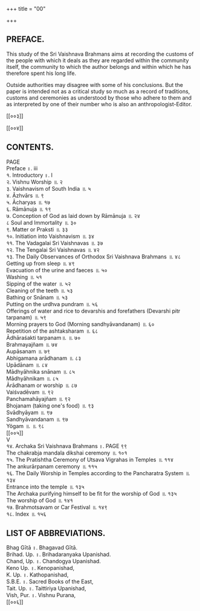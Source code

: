 +++
title = "00"

+++
## PREFACE.

This study of the Sri Vaishnava Brahmans aims at recording the customs of the people with which it deals as they are regarded within the community itself, the community to which the author belongs and within which he has therefore spent his long life.

Outside authorities may disagree with some of his conclusions. But the paper is intended not as a critical study so much as a record of traditions, customs and ceremonies as understood by those who adhere to them and as interpreted by one of their number who is also an anthropologist-Editor.

[[००३]]

[[००४]]

## CONTENTS.

PAGE  
Preface ॥. iii  
१. Introductory ॥. I  
२. Vishnu Worship ॥. २  
३. Vaishnavism of South India ॥. ५  
४. Āzhvārs ॥. ९  
५. Ācharyas ॥. १७  
६. Rāmānuja ॥. १९  
७. Conception of God as laid down by Rāmānuja ॥. २४  
८ Soul and Immortality ॥. ३०  
९. Matter or Praksti ॥. ३३  
१०. Initiation into Vaishnavism ॥. ३४  
११. The Vadagalai Sri Vaishnavas ॥. ३७  
१२. The Tengalai Sri Vaishnavas ॥. ४२  
१३. The Daily Observances of Orthodox Sri Vaishnava Brahmans ॥. ४८  
Getting up from sleep ॥. ४९  
Evacuation of the urine and faeces ॥. ५०  
Washing ॥. ५१  
Sipping of the water ॥. ५२  
Cleaning of the teeth ॥. ५३  
Bathing or Snānam ॥. ५३  
Putting on the urdhva pundram ॥. ५६  
Offerings of water and rice to devarshis and forefathers (Devarshi pitr  
tarpanam) ॥. ५९  
Morning prayers to God (Morning sandhyāvandanam) ॥. ६०  
Repetition of the ashtaksharam ॥. ६८  
Ādhāraśakti tarpanam॥. ॥. ७०  
Brahmayajñam ॥. ७४  
Aupāsanam ॥. ७९  
Abhigamana arādhanam ॥. ८३  
Upādānam ॥. ८४  
Mādhyāhnika snānam ॥. ८५  
Mādhyāhnikam ॥. ८५  
Ārādhanam or worship ॥. ८७  
Vaiśvadēvam ॥. ९२  
Panchamahāyajñam ॥. ९२  
Bhojanam (taking one's food) ॥. ९३  
Svādhyāyam ॥. ९७  
Sandhyāvandanam ॥. ९७  
Yögam ॥. ॥. ९८  
[[००५]]  
V  
१४. Archaka Sri Vaishnava Brahmans ॥. PAGE ९९  
The chakrabja mandala dikshai ceremony ॥. १०१  
१५. The Pratishtha Ceremony of Utsava Vigrahas in Temples ॥. ११४  
The ankurārpanam ceremony ॥. ११५  
१६. The Daily Worship in Temples according to the Pancharatra System ॥. १३४  
Entrance into the temple ॥. १३५  
The Archaka purifying himself to be fit for the worship of God ॥. १३५  
The worship of God ॥. १४१  
१७. Brahmotsavam or Car Festival ॥. १४९  
१८. Index ॥. १५६  

## LIST OF ABBREVIATIONS.  
Bhag Gītā ॥. Bhagavad Gītā.  
Brihad. Up. ॥. Brihadaranyaka Upanishad.  
Chand, Up. ॥. Chandogya Upanishad.  
Keno Up. ॥. Kenopanishad,  
K. Up. ॥. Kathopanishad,  
S.B.E. ॥. Sacred Books of the East,  
Tait. Up. ॥. Taittiriya Upanishad,  
Vish, Pur. ॥. Vishnu Purana,  
[[००६]]